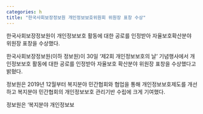 ```yaml
---
categories: h
title: "한국사회보장정보원 개인정보보호위원회 위원장 표창 수상"
---
```

한국사회보장정보원이&nbsp;개인정보보호 활동에 대한 공로를 인정받아 자율보호확산분야 위원장 표창을 수상했다.



한국사회보장정보원(이하 정보원)이&nbsp;30일 &lsquo;제2회 개인정보보호의 날&rsquo; 기념행사에서 개인정보보호 활동에 대한&nbsp;공로를&nbsp;인정받아 자율보호 확산분야 위원장 표창을 수상했다고 밝혔다.

정보원은 2019년 12월부터 복지분야 민간협회와 협업을 통해 개인정보보호제도를 개선하고 복지분야 민간협회의 개인정보보호 관리기반 수립에 크게 기여했다.

정보원은 &lsquo;복지분야 개인정보보